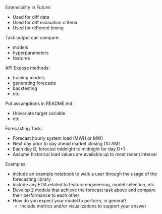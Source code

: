 Extensibility in Future: 
- Used for diff data
- Used for diff evaluation criteria 
- Used for different timing 

Task output can compare:
- models 
- hyperparameters 
- features 

API Expose methods:
- training models
- generating forecasts 
- backtesting 
- etc. 

Put assumptions in README.md:
- Univariate target variable 
- etc. 

Forecasting Task:
- Forecast hourly system load (MWH or MW) 
- Next day prior to day ahead market closing (10 AM) 
- Each day D, forecast midnight to midnight for day D+1 
- Assume historical load values are available up to most recent interval 

Examples:
- include an example notebook to walk a user through the usage of the forecasting library
- include any EDA related to feature engineering, model selection, etc. 
- Develop 2 models that achieve the forecast task above and compare their performance to each other 
- How do you expect your model to perform, in general? 
    - Include metrics and/or visualizations to support your answer 